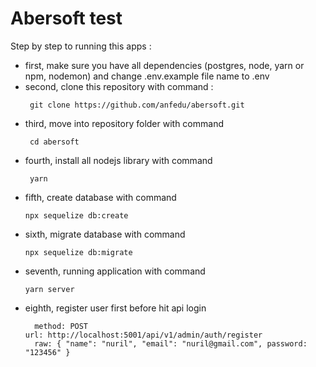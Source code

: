 # Abersoft test

Step by step to running this apps : 
* first, make sure you have all dependencies (postgres, node, yarn or npm, nodemon) and change .env.example file name to .env
* second, clone this repository with command : 
  ```console
   git clone https://github.com/anfedu/abersoft.git
  ```
* third, move into repository folder with command 
  ```console
   cd abersoft
  ```
* fourth, install all nodejs library with command 
  ```console
   yarn
  ```
* fifth, create database with command  
  ```console
  npx sequelize db:create
  ```
* sixth, migrate database with command  
  ```console
  npx sequelize db:migrate
  ```
* seventh, running application with command  
  ```console
  yarn server
  ```
* eighth, register user first before hit api login  
  ```console
	method: POST
  url: http://localhost:5001/api/v1/admin/auth/register
	raw: { "name": "nuril", "email": "nuril@gmail.com", password: "123456" }
  ```
